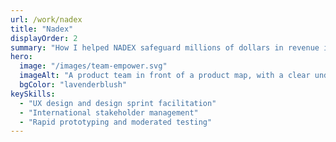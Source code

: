 ```yaml
---
url: /work/nadex
title: "Nadex"
displayOrder: 2
summary: "How I helped NADEX safeguard millions of dollars in revenue in 12 weeks."
hero:
  image: "/images/team-empower.svg"
  imageAlt: "A product team in front of a product map, with a clear understanding of their role and objectives"
  bgColor: "lavenderblush"
keySkills:
  - "UX design and design sprint facilitation"
  - "International stakeholder management"
  - "Rapid prototyping and moderated testing"
---
```


